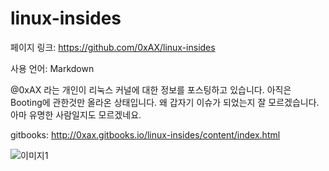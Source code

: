 # linux-insides

페이지 링크: https://github.com/0xAX/linux-insides

사용 언어: Markdown

@0xAX 라는 개인이 리눅스 커널에 대한 정보를 포스팅하고 있습니다. 아직은 Booting에 관한것만 올라온 상태입니다. 왜 갑자기 이슈가 되었는지 잘 모르겠습니다. 아마 유명한 사람일지도 모르겠네요.

gitbooks: http://0xax.gitbooks.io/linux-insides/content/index.html

![이미지1](../img/002-13.png)